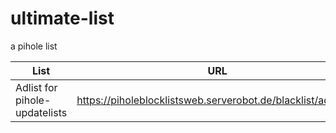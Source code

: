 # ultimate-list
a pihole list

List|URL
----|---
Adlist for pihole-updatelists|https://piholeblocklistsweb.serverobot.de/blacklist/adlist.txt
